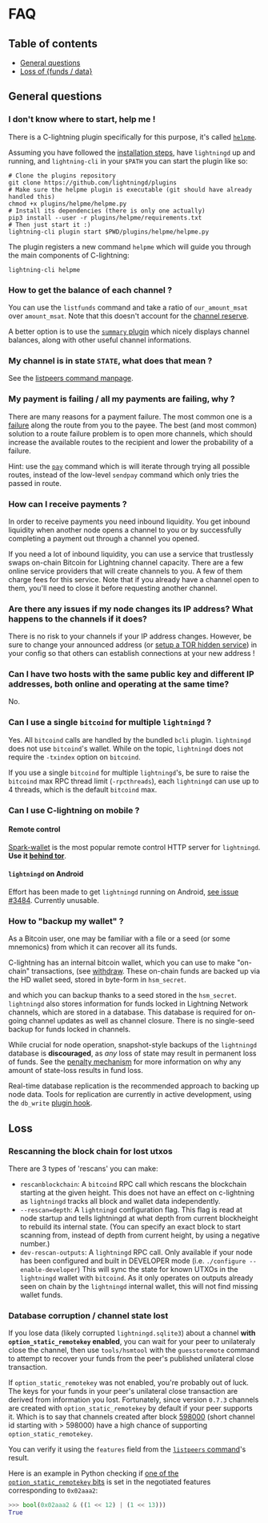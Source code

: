 # FAQ

## Table of contents
- [General questions](#general-questions)
- [Loss of {funds / data}](#loss)


## General questions

### I don't know where to start, help me !

There is a C-lightning plugin specifically for this purpose, it's called
[`helpme`](https://github.com/lightningd/plugins/tree/master/helpme).

Assuming you have followed the [installation steps](INSTALL.md), have `lightningd`
up and running, and `lightning-cli` in your `$PATH` you can start the plugin like so:

```
# Clone the plugins repository
git clone https://github.com/lightningd/plugins
# Make sure the helpme plugin is executable (git should have already handled this)
chmod +x plugins/helpme/helpme.py
# Install its dependencies (there is only one actually)
pip3 install --user -r plugins/helpme/requirements.txt
# Then just start it :)
lightning-cli plugin start $PWD/plugins/helpme/helpme.py
```

The plugin registers a new command `helpme` which will guide you through the main
components of C-lightning:

```
lightning-cli helpme
```

### How to get the balance of each channel ?

You can use the `listfunds` command and take a ratio of `our_amount_msat` over
`amount_msat`. Note that this doesn't account for the [channel reserve](https://github.com/lightningnetwork/lightning-rfc/blob/master/02-peer-protocol.md#rationale).

A better option is to use the [`summary` plugin](https://github.com/lightningd/plugins/tree/master/summary)
which nicely displays channel balances, along with other useful channel informations.

### My channel is in state `STATE`, what does that mean ?

See the [listpeers command manpage](https://lightning.readthedocs.io/lightning-listpeers.7.html#return-value).

### My payment is failing / all my payments are failing, why ?

There are many reasons for a payment failure. The most common one is a
[failure](https://github.com/lightningnetwork/lightning-rfc/blob/master/04-onion-routing.md#failure-messages)
along the route from you to the payee.
The best (and most common) solution to a route failure problem is to open more channels,
which should increase the available routes to the recipient and lower the probability of a failure.

Hint: use the [`pay`](lightning-pay.7.md) command which is will iterate through trying all possible routes,
instead of the low-level `sendpay` command which only tries the passed in route.

### How can I receive payments ?

In order to receive payments you need inbound liquidity. You get inbound liquidity when
another node opens a channel to you or by successfully completing a payment out through a channel you opened.

If you need a lot of inbound liquidity, you can use a service that trustlessly swaps on-chain Bitcoin
for Lightning channel capacity.
There are a few online service providers that will create channels to you.
A few of them charge fees for this service.
Note that if you already have a channel open to them, you'll need to close it before requesting another channel.

### Are there any issues if my node changes its IP address? What happens to the channels if it does?

There is no risk to your channels if your IP address changes.
However, be sure to change your announced address (or [setup a TOR hidden service](TOR.md))
in your config so that others can establish connections at your new address !

### Can I have two hosts with the same public key and different IP addresses, both online and operating at the same time?

No.

### Can I use a single `bitcoind` for multiple `lightningd` ?

Yes. All `bitcoind` calls are handled by the bundled `bcli` plugin. `lightningd` does not use
`bitcoind`'s wallet. While on the topic, `lightningd` does not require the `-txindex` option on `bitcoind`.

If you use a single `bitcoind` for multiple `lightningd`'s, be sure to raise the `bitcoind`
max RPC thread limit (`-rpcthreads`), each `lightningd` can use up to 4 threads, which is
the default `bitcoind` max.

### Can I use C-lightning on mobile ?

#### Remote control

[Spark-wallet](https://github.com/shesek/spark-wallet/) is the most popular remote control
HTTP server for `lightningd`.
**Use it [behind tor](https://github.com/shesek/spark-wallet/blob/master/doc/onion.md)**.

#### `lightningd` on Android

Effort has been made to get `lightningd` running on Android,
[see issue #3484](https://github.com/ElementsProject/lightning/issues/3484). Currently unusable.

### How to "backup my wallet" ?

As a Bitcoin user, one may be familiar with a file or a seed (or some mnemonics) from which
it can recover all its funds.

C-lightning has an internal bitcoin wallet, which you can use to make "on-chain"
transactions, (see [withdraw](https://lightning.readthedocs.io/lightning-withdraw.7.html).
These on-chain funds are backed up via the HD wallet seed, stored in byte-form in `hsm_secret`.

and which you can backup thanks to a seed stored in the `hsm_secret`.
`lightningd` also stores information for funds locked in Lightning Network channels, which are stored
in a database. This database is required for on-going channel updates as well as channel closure.
There is no single-seed backup for funds locked in channels.

While crucial for node operation, snapshot-style backups of the `lightningd` database is **discouraged**,
as _any_ loss of state may result in permanent loss of funds.
See the [penalty mechanism](https://github.com/lightningnetwork/lightning-rfc/blob/master/05-onchain.md#revoked-transaction-close-handling)
for more information on why any amount of state-loss results in fund loss.

Real-time database replication is the recommended approach to backing up node data.
Tools for replication are currently in active development, using the `db_write`
[plugin hook](https://lightning.readthedocs.io/PLUGINS.html#db-write).


## Loss

### Rescanning the block chain for lost utxos

There are 3 types of 'rescans' you can make:
- `rescanblockchain`: A `bitcoind` RPC call which rescans the blockchain
   starting at the given height. This does not have an effect on c-lightning
   as `lightningd` tracks all block and wallet data independently.
- `--rescan=depth`: A `lightningd` configuration flag. This flag is read at node startup
   and tells lightningd at what depth from current blockheight to rebuild its internal state.
   (You can specify an exact block to start scanning from, instead of depth from current height,
   by using a negative number.)
-  `dev-rescan-outputs`: A `lightningd` RPC call. Only available if your node has been
   configured and built in DEVELOPER mode (i.e. `./configure --enable-developer`) This
   will sync the state for known UTXOs in the `lightningd` wallet with `bitcoind`.
   As it only operates on outputs already seen on chain by the `lightningd` internal
   wallet, this will not find missing wallet funds.


### Database corruption / channel state lost

If you lose data (likely corrupted `lightningd.sqlite3`) about a channel __with `option_static_remotekey` enabled__,
you can wait for your peer to unilateraly close the channel, then use `tools/hsmtool` with the
`guesstoremote` command to attempt to recover your funds from the peer's published unilateral close transaction.

If `option_static_remotekey` was not enabled, you're probably out of luck. The keys for your funds in your peer's
unilateral close transaction are derived from information you lost. Fortunately, since version `0.7.3` channels
are created with `option_static_remotekey` by default if your peer supports it.
Which is to say that channels created after block [598000](https://blockstream.info/block/0000000000000000000dd93b8fb5c622b9c903bf6f921ef48e266f0ead7faedb)
(short channel id starting with > 598000) have a high chance of supporting `option_static_remotekey`.

You can verify it using the `features` field from the [`listpeers` command](https://lightning.readthedocs.io/lightning-listpeers.7.html)'s result.

Here is an example in Python checking if [one of the `option_static_remotekey` bits](https://github.com/lightningnetwork/lightning-rfc/blob/master/09-features.md) is set in the negotiated features corresponding to `0x02aaa2`:
```python
>>> bool(0x02aaa2 & ((1 << 12) | (1 << 13)))
True
```
